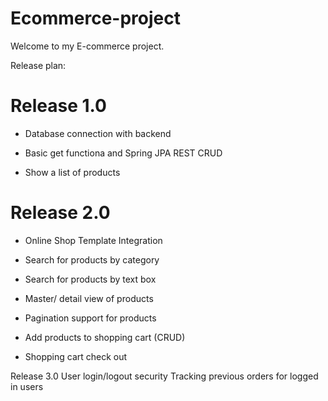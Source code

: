 # Ecommerce-project

Welcome to my E-commerce project.

Release plan:

# Release 1.0

- Database connection with backend

- Basic get functiona and Spring JPA REST CRUD 

- Show a list of products

# Release 2.0

- Online Shop Template Integration

- Search for products by category

- Search for products by text box

- Master/ detail view of products

- Pagination support for products

- Add products to shopping cart (CRUD)

- Shopping cart check out

Release 3.0
User login/logout security
Tracking previous orders for logged in users
